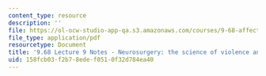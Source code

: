 ```yaml
---
content_type: resource
description: ''
file: https://ol-ocw-studio-app-qa.s3.amazonaws.com/courses/9-68-affect-neurobiological-psychological-and-sociocultural-counterparts-of-feelings-spring-2013/158fcb03f2b78edef0510f32d784ea40_MIT9_68S13_Lect9.pdf
file_type: application/pdf
resourcetype: Document
title: '9.68 Lecture 9 Notes - Neurosurgery: the science of violence and vice-versa'
uid: 158fcb03-f2b7-8ede-f051-0f32d784ea40
---
```

